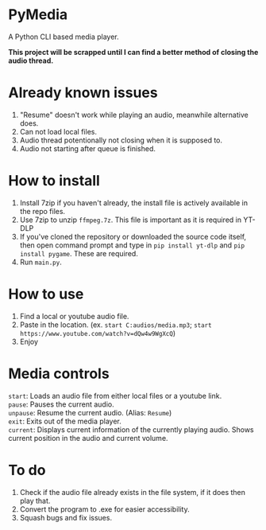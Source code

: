# PyMedia
A Python CLI based media player.

**This project will be scrapped until I can find a better method of closing the audio thread.**

# Already known issues
1. "Resume" doesn't work while playing an audio, meanwhile alternative does.
2. Can not load local files.
3. Audio thread potentionally not closing when it is supposed to.
4. Audio not starting after queue is finished.

# How to install
1. Install 7zip if you haven't already, the install file is actively available in the repo files.
2. Use 7zip to unzip `ffmpeg.7z`. This file is important as it is required in YT-DLP
3. If you've cloned the repository or downloaded the source code itself, then open command prompt and type in `pip install yt-dlp` and `pip install pygame`. These are required.
4. Run `main.py`.

# How to use
1. Find a local or youtube audio file.
2. Paste in the location. (ex. `start C:audios/media.mp3`; `start https://www.youtube.com/watch?v=dQw4w9WgXcQ`)
3. Enjoy

# Media controls
`start`: Loads an audio file from either local files or a youtube link. <br>
`pause`: Pauses the current audio. <br>
`unpause`: Resume the current audio. (Alias: `Resume`) <br>
`exit`: Exits out of the media player. <br>
`current`: Displays current information of the currently playing audio. Shows current position in the audio and current volume.

# To do
1. Check if the audio file already exists in the file system, if it does then play that.
2. Convert the program to .exe for easier accessibility.
3. Squash bugs and fix issues.
